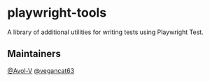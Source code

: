 # playwright-tools

A library of additional utilities for writing tests using Playwright Test.

## Maintainers

[@Avol-V](https://github.com/Avol-V)
[@vegancat63](https://github.com/vegancat63)